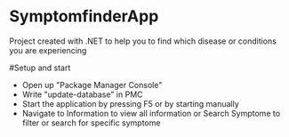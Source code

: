 # SymptomfinderApp
Project created with .NET to help you to find which disease or conditions you are experiencing

#Setup and start
 - Open up "Package Manager Console"
 - Write "update-database" in PMC
 - Start the application by pressing F5 or by starting manually
 - Navigate to Information to view all information or Search Symptome to filter or search for specific symptome
